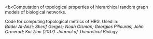 <b<Computation of topological properties of hierarchical random graph models of biological networks.</b>

Code for computing topological metrics of HRG. Used in:<br>
<i>Bader Al-Anzi; Sherif Gerges; Noah Olsman; Georgios Piliouras; John Ormerod; Kai Zinn.(2017). Journal of Theoretical Biology</i> <br>



